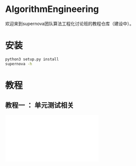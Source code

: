 # AlgorithmEngineering
欢迎来到supernova团队算法工程化讨论班的教程仓库（建设中）。

# 安装
```bash
python3 setup.py install
supernova -h
```
# 教程
## 教程一 ： 单元测试相关
![教程一](doc/tutorial1_unittest.md)

